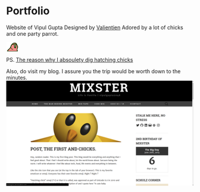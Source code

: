 # Portfolio
Website of Vipul Gupta
Designed by [Valientien](https://github.com/valentinsld/)
Adored by a lot of chicks and one party parrot.

<img src="./img/party.gif" align="center">

PS. [The reason why I absoulety dig hatching chicks](https://mixstersite.wordpress.com/2017/06/26/firstpost-and-chicks/)

Also, do visit my blog. I assure you the trip would be worth down to the minutes.
![](img/4.png)
